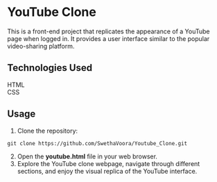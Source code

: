 # YouTube Clone
This is a front-end project that replicates the appearance of a YouTube page when logged in. It provides a user interface similar to the popular video-sharing platform.



## Technologies Used 
  HTML <br>
  CSS
  
## Usage
1. Clone the repository:

```
git clone https://github.com/SwethaVoora/Youtube_Clone.git
```

2. Open the **youtube.html** file in your web browser.
3. Explore the YouTube clone webpage, navigate through different sections, and enjoy the visual replica of the YouTube interface.
